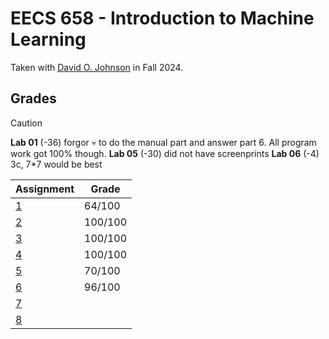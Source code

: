 # EECS 658 - Introduction to Machine Learning

Taken with [David O. Johnson](https://web.archive.org/web/https://eecs.ku.edu/people/david-johnson) in Fall 2024.

## Grades

> [!CAUTION]
> **Lab 01** (-36) forgor 💀 to do the manual part and answer part 6. All program work got 100% though.
> **Lab 05** (-30) did not have screenprints
> **Lab 06** (-4) 3c, 7*7 would be best

| Assignment                               | Grade   |
| ---------------------------------------- | ------- |
| [1](./Assignment%201%20Instructions.pdf) | 64/100  |
| [2](./Assignment%202%20Instructions.pdf) | 100/100 |
| [3](./Assignment%203%20Instructions.pdf) | 100/100 |
| [4](./Assignment%204%20Instructions.pdf) | 100/100 |
| [5](./Assignment%205%20Instructions.pdf) | 70/100  |
| [6](./Assignment%206%20Instructions.pdf) | 96/100  |
| [7](./Assignment%207%20Instructions.pdf) |         |
| [8](./Assignment%208%20Instructions.pdf) |         |
